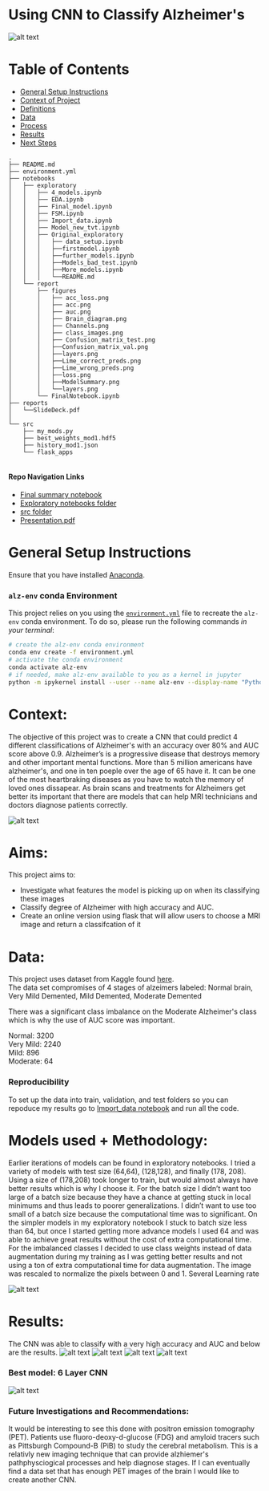 # Using CNN to Classify Alzheimer's
![alt text](/notebooks/report/figures/read_mepic.png)

# Table of Contents

<!--ts-->
 * [General Setup Instructions](https://github.com/howen7/Alzeimers#general-setup-instructions)
 * [Context of Project](https://github.com/howen7/Alzeimers#Context)
 * [Definitions](https://github.com/howen7/Alzeimersw#Definitions)
 * [Data](https://github.com/howen7/Alzeimers#Data)
 * [Process](https://github.com/howen7/Alzeimersmodels-used--methodology)
 * [Results](https://github.com/howen7/Alzeimers#Results)
 * [Next Steps](https://github.com/howen7/Alzeimers#Future-Investigations-and-Recommendations)
<!--te-->

```
.
├── README.md     
├── environment.yml
├── notebooks
│   ├── exploratory
│   │   ├── 4_models.ipynb
│   │   ├── EDA.ipynb
│   │   ├── Final_model.ipynb
│   │   ├── FSM.ipynb
│   │   ├── Import_data.ipynb
│   │   ├── Model_new_tvt.ipynb
│   │   ├── Original_exploratory
│   │   │   ├── data_setup.ipynb
│   │   │   ├──firstmodel.ipynb
│   │   │   ├──further_models.ipynb
│   │   │   ├──Models_bad_test.ipynb
│   │   │   ├──More_models.ipynb
│   │   │   └──README.md
│   └── report
│       ├── figures
│       │   ├── acc_loss.png
│       │   ├── acc.png
│       │   ├── auc.png
│       │   ├── Brain_diagram.png
│       │   ├── Channels.png
│       │   ├── class_images.png
│       │   ├── Confusion_matrix_test.png
│       │   ├──Confusion_matrix_val.png
│       │   ├──layers.png
│       │   ├──Lime_correct_preds.png
│       │   ├──Lime_wrong_preds.png
│       │   ├──loss.png
│       │   ├──ModelSummary.png
│       │   └──layers.png
│       └── FinalNotebook.ipynb
├── reports
│   └──SlideDeck.pdf
│   
└── src
    ├── my_mods.py
    ├── best_weights_mod1.hdf5   
    ├── history_mod1.json
    └── flask_apps
    
```
#### Repo Navigation Links 
 - [Final summary notebook](https://github.com/howen7/Alzeimers/tree/main/notebooks/report/FinalNotebook.ipynb)
 - [Exploratory notebooks folder](https://github.com/howen7/Alzeimers/tree/main/notebooks/exploratory)
 - [src folder](https://github.com/howen7/Alzeimers/tree/main/src)
 - [Presentation.pdf](https://github.com/howen7/Alzeimers/tree/main/reports)
 
# General Setup Instructions 

Ensure that you have installed [Anaconda](https://docs.anaconda.com/anaconda/install/).

### `alz-env` conda Environment

This project relies on you using the [`environment.yml`](environment.yml) file to recreate the `alz-env` conda environment. To do so, please run the following commands *in your terminal*:
```bash
# create the alz-env conda environment
conda env create -f environment.yml
# activate the conda environment
conda activate alz-env
# if needed, make alz-env available to you as a kernel in jupyter
python -m ipykernel install --user --name alz-env --display-name "Python 3 (alz-env)"
```
# Context:

The objective of this project was to create a CNN that could predict 4 different classifications of Alzheimer's with an accuracy over 80% and AUC score above 0.9. Alzheimer’s is a progressive disease that destroys memory and other important mental functions. More than 5 million americans have alzheimer's, and one in ten poeple over the age of 65 have it. It can be one of the most heartbraking diseases as you have to watch the memory of loved ones dissapear. As brain scans and treatments for Alzheimers get better its important that there are models that can help MRI technicians and doctors diagnose patients correctly.

![alt text](/notebooks/report/figures/class_images.png)

# Aims:

This project aims to:<br>

- Investigate what features the model is picking up on when its classifying these images<br>
- Classify degree of Alzheimer with high accuracy and AUC.<br>
- Create an online version using flask that will allow users to choose a MRI image and return a classifcation of it<br>
   

# Data:

This project uses dataset from Kaggle found [here](https://www.kaggle.com/tourist55/alzheimers-dataset-4-class-of-images).<br>
The data set compromises of 4 stages of alzeimers labeled: Normal brain, Very Mild Demented, Mild Demented, Moderate Demented

There was a significant class imbalance on the Moderate Alzheimer's class which is why the use of AUC score was important. 

Normal: 3200<br>
Very Mild: 2240<br>
Mild: 896<br>
Moderate: 64<br>


### Reproducibility
To set up the data into train, validation, and test folders so you can repoduce my results go to [Import_data notebook](https://github.com/howen7/Alzeimers/tree/main/notebooks/exploratory/Import_data.ipynb) and run all the code.

# Models used + Methodology:

Earlier iterations of models can be found in exploratory notebooks. I tried a variety of models with test size (64,64), (128,128), and finally (178, 208). Using a size of (178,208) took longer to train, but would almost always have better results which is why I choose it. For the batch size I didn’t want too large of a batch size because they have a chance at getting stuck in local minimums and thus leads to poorer generalizations. I didn’t want to use too small of a batch size because the computational time was to significant. On the simpler models in my exploratory notebook I stuck to batch size less than 64, but once I started getting more advance models I used 64 and was able to achieve great results without the cost of extra computational time. For the imbalanced classes I decided to use class weights instead of data augmentation during my training as I was getting better results and not using a ton of extra computational time for data augmentation. The image was rescaled to normalize the pixels between 0 and 1. Several Learning rate

![alt text](/notebooks/report/figures/layers.png)

# Results:
The CNN was able to classify with a very high accuracy and AUC and below are the results. 
![alt text](/notebooks/report/figures/Confusion_matrix_test.png)
![alt text](/notebooks/report/figures/acc.png)
![alt text](/notebooks/report/figures/auc.png)
![alt text](/notebooks/report/figures/Lime_correct_preds.png)

### Best model: 6 Layer CNN

![alt text](/notebooks/report/figures/ModelSummary.png)

### Future Investigations and Recommendations:

It would be interesting to see this done with positron emission tomography (PET). Patients use fluoro-deoxy-d-glucose (FDG) and amyloid tracers such as Pittsburgh Compound-B (PiB) to study the cerebral metabolism. This is a relativly new imaging technique that can provide alzhiemer's pathphysciogical processes and help diagnose stages. If I can eventually find a data set that has enough PET images of the brain I would like to create another CNN. 
